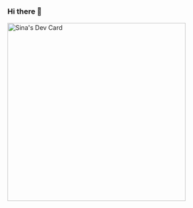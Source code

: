 ### Hi there 👋

<a href="https://app.daily.dev/sssinaaa"><img src="https://api.daily.dev/devcards/42d04022c48b4c63bccb316ed268d2d4.png?r=4fp" width="400" alt="Sina's Dev Card"/></a>

<!--
**sssinaaa/sssinaaa** is a ✨ _special_ ✨ repository because its `README.md` (this file) appears on your GitHub profile.

Here are some ideas to get you started:

- 🔭 I’m currently working on ...
- 🌱 I’m currently learning ...
- 👯 I’m looking to collaborate on ...
- 🤔 I’m looking for help with ...
- 💬 Ask me about ...
- 📫 How to reach me: ...
- 😄 Pronouns: ...
- ⚡ Fun fact: ...
-->
